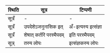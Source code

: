 | स्थिति | सूत्र | टिप्पणी |
| ----- | ------- | ------ |
| सूत्रँ | - | - |
| सूत्रँ | उपदेशेऽजनुनासिक इत् | अँ-इत्यस्य इत्संज्ञा |
| सूत्रँ | शेषात् कर्तरि परस्मैपदम् | इति परस्मैपदम् |
| सूत्र् | तस्य लोपः | इत्संज्ञकस्य लोपः |
